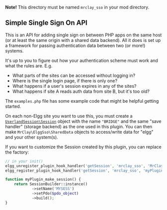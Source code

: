 **Note!** This directory must be named `mrclay_sso` in your mod directory.

## Simple Single Sign On API

This is an API for adding single sign on between PHP apps on the same host (or at least the same origin
with a shared data backend). All it does is set up a framework for passing authentication data between
two (or more!) systems.

It's up to you to figure out how your authentication scheme must work and what the rules are. E.g.

* What parts of the sites can be accessed without logging in?
* Where is the single login page, if there is only one?
* What happens if a user's session expires in any of the sites?
* What happens if site A reads auth data from site B, but it's too old?

The `examples.php` file has some example code that might be helpful getting started.

On each non-Elgg site you want to use
this, you must create a [`UserlandSession\Session`](https://github.com/mrclay/UserlandSession#userlandsession) object
with the name `"BRIDGE"` and the same "save handler" (storage backend) as the one used in this plugin. You can then
make `MrClay\ElggSso\SharedData` objects to access/write data for "elgg" and your other system(s).

If you want to customize the Session created by this plugin, you can replace the factory:

```php
// in your init()
elgg_unregister_plugin_hook_handler('getSession', 'mrclay_sso', 'MrClay\\ElggSso\\make_session');
elgg_register_plugin_hook_handler('getSession', 'mrclay_sso', 'myPlugin_make_session');

function myPlugin_make_session() {
	return SessionBuilder::instance()
    		->setName('MYSESS')
    		->setPdo($pdo_object)
    		->build();
}
```